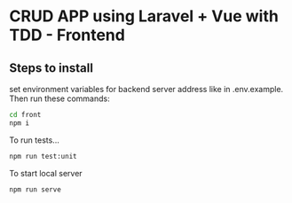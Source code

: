 # CRUD APP using Laravel + Vue with TDD - Frontend

## Steps to install

set environment variables for backend server address like in .env.example. Then run these commands:
```sh
cd front
npm i
```
To run tests...
```sh
npm run test:unit
```
To start local server
```sh
npm run serve
```